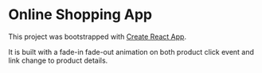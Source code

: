 # Online Shopping App

This project was bootstrapped with [Create React App](https://github.com/facebook/create-react-app).

It is built with a fade-in fade-out animation on both product click event and link change to product details.
